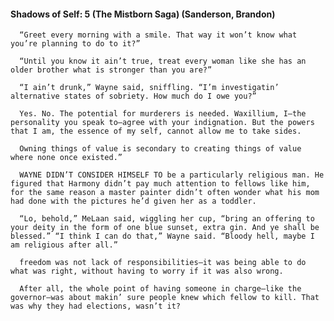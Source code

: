 #### Shadows of Self: 5 (The Mistborn Saga) (Sanderson, Brandon)
      “Greet every morning with a smile. That way it won’t know what you’re planning to do to it?”

      “Until you know it ain’t true, treat every woman like she has an older brother what is stronger than you are?”

      “I ain’t drunk,” Wayne said, sniffling. “I’m investigatin’ alternative states of sobriety. How much do I owe you?”

      Yes. No. The potential for murderers is needed. Waxillium, I—the personality you speak to—agree with your indignation. But the powers that I am, the essence of my self, cannot allow me to take sides.

      Owning things of value is secondary to creating things of value where none once existed.”

      WAYNE DIDN’T CONSIDER HIMSELF TO be a particularly religious man. He figured that Harmony didn’t pay much attention to fellows like him, for the same reason a master painter didn’t often wonder what his mom had done with the pictures he’d given her as a toddler.

      “Lo, behold,” MeLaan said, wiggling her cup, “bring an offering to your deity in the form of one blue sunset, extra gin. And ye shall be blessed.” “I think I can do that,” Wayne said. “Bloody hell, maybe I am religious after all.”

      freedom was not lack of responsibilities—it was being able to do what was right, without having to worry if it was also wrong.

      After all, the whole point of having someone in charge—like the governor—was about makin’ sure people knew which fellow to kill. That was why they had elections, wasn’t it?

